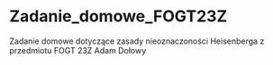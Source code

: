 # Zadanie_domowe_FOGT23Z
Zadanie domowe dotyczące zasady nieoznaczoności Heisenberga z przedmiotu FOGT 23Z
Adam Dołowy
